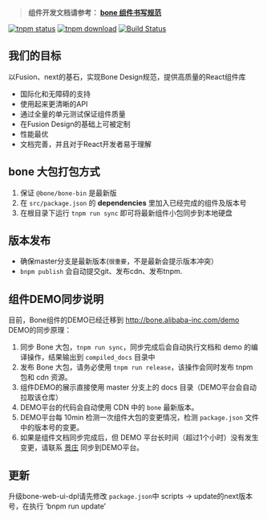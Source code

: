 > **组件开发文档请参考： [bone 组件书写规范](bone/bone-bin#1)**

[![tnpm status](http://web.npm.alibaba-inc.com/badge/v/@alife/next.svg?style=flat-square)](http://web.npm.alibaba-inc.com/package/@alife/next)
[![tnpm download](http://web.npm.alibaba-inc.com/badge/d/@alife/next.svg)](http://web.npm.alibaba-inc.com/package/@alife/next)
[![Build Status](http://cise.alibaba-inc.com/task/443254/status.svg)](http://cise.alibaba-inc.com/task/443254)

## 我们的目标

以Fusion、next的基石，实现Bone Design规范，提供高质量的React组件库

* 国际化和无障碍的支持
* 使用起来更清晰的API
* 通过全量的单元测试保证组件质量
* 在Fusion Design的基础上可被定制
* 性能最优
* 文档完善，并且对于React开发者易于理解

## bone 大包打包方式

1. 保证 `@bone/bone-bin` 是最新版
2. 在 `src/package.json` 的 **dependencies** 里加入已经完成的组件及版本号
3. 在根目录下运行 `tnpm run sync` 即可将最新组件小包同步到本地硬盘

## 版本发布

* 确保master分支是最新版本(`很重要`，不是最新会提示版本冲突）
* `bnpm publish` 会自动提交git、发布cdn、发布tnpm.


## 组件DEMO同步说明

目前，Bone组件的DEMO已经迁移到 http://bone.alibaba-inc.com/demo DEMO的同步原理：

1. 同步 Bone 大包，`tnpm run sync`，同步完成后会自动执行文档和 demo 的编译操作，结果输出到 `compiled_docs` 目录中
2. 发布 Bone 大包，请务必使用 `tnpm run release`，该操作会同时发布 tnpm 包和 cdn 资源。
3. 组件DEMO的展示直接使用 master 分支上的 docs 目录（DEMO平台会自动拉取该仓库）
4. DEMO平台的代码会自动使用 CDN 中的 `bone` 最新版本。
5. DEMO平台每 10min 检测一次组件大包的变更情况，检测 `package.json` 文件中的版本号的变更。
6. 如果是组件文档同步完成后，但 DEMO 平台长时间（超过1个小时）没有发生变更，请联系 [景庄](https://work.alibaba-inc.com/work/u/100127) 同步到DEMO平台。

## 更新

升级bone-web-ui-dpl请先修改 `package.json`中 scripts -> update的next版本号，在执行 ‘bnpm run update’


